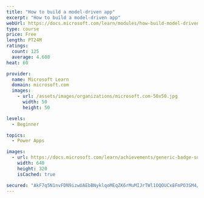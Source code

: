 ```yaml
---
title: "How to build a model-driven app"
excerpt: "How to build a model-driven app"
webUrl: https://docs.microsoft.com/learn/modules/how-build-model-driven-app/
type: course
price: Free
length: PT24M
ratings:
  count: 125
  average: 4.608
heat: 60

provider:
  name: Microsoft Learn
  domain: microsoft.com
  images:
    - url: /assets/images/organizations/microsoft.com-50x50.jpg
      width: 50
      height: 50

levels:
  - Beginner

topics:
  - Power Apps

images:
  - url: https://docs.microsoft.com/learn/achievements/generic-badge-social.png
    width: 640
    height: 320
    isCached: true

secured: "AkF7q5N1nvFDN9izwUAEbBNyklqoMEqZK6rMuMIJrTWl1OQOUCx8FmPO3SM4/PbkLxxACklFoQzDOZEQVyEK+Djl7i2YjSXEXduGj6rJXQdXJuupMcOnhzVJp2H79+gIOEr9nZ4SVxoDG40eiMDY7XFMNWWEgQeNgxJ8t6ycDyZo0/FE1qiwC8gLxAoJdXSC2f2Ua8WyQ+7Mh9G2qhEeANYG3fVpw5kbeXnmDC43sMlaVlQOEMn6UAkTMTIOKNT71SoRhAetzucFEa1P15ZvIbgr3fI2Na1hruRV8EyMYvqqxfYSKp++3B/D7ECgyvwc8Vsho7fjNzbOKVHtEkEwWC3cWzByBJgITrkYY8WYRPZ/2Q1DpLL01y2dWiyM4VQVZkZQP9eowZchi4q+cSInBHiqetf7+wrss+QjCzBjAnU=;HR0y7Wxb0dCB3I5o+1rakw=="
---
```


